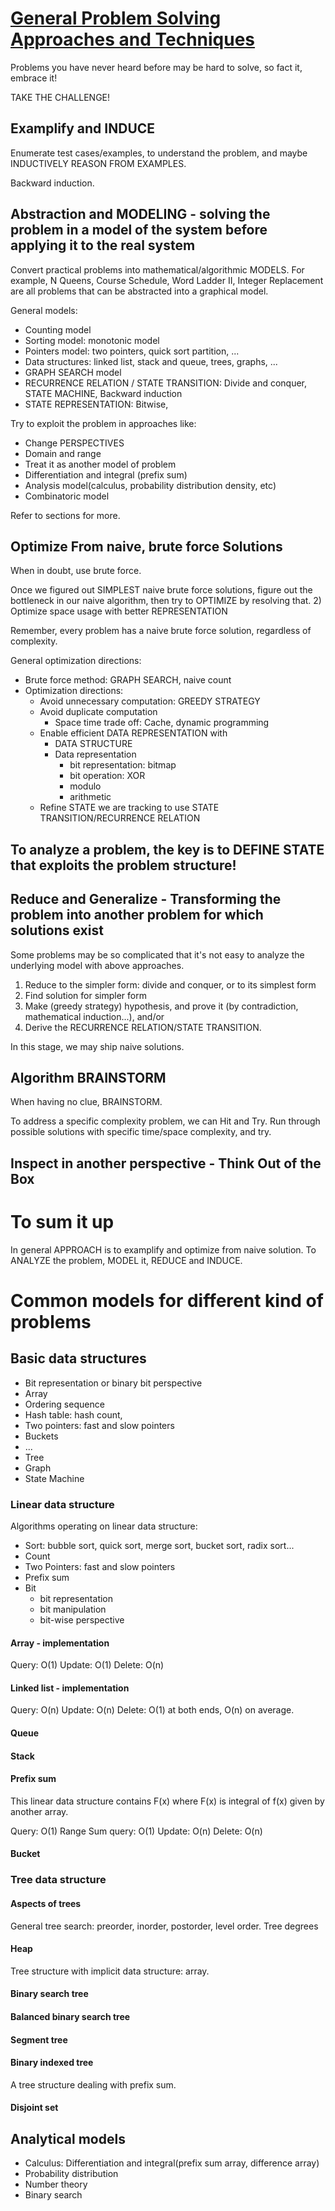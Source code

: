# [General Problem Solving Approaches and Techniques](https://en.wikipedia.org/wiki/Problem_solving)
Problems you have never heard before may be hard to solve, so fact it, embrace it!

TAKE THE CHALLENGE!

## Examplify and INDUCE
Enumerate test cases/examples, to understand the problem, and maybe INDUCTIVELY REASON FROM EXAMPLES.

Backward induction.

## Abstraction and MODELING - solving the problem in a model of the system before applying it to the real system
Convert practical problems into mathematical/algorithmic MODELS.
For example, N Queens, Course Schedule, Word Ladder II, Integer Replacement are all problems that can be
abstracted into a graphical model.

General models:
- Counting model
- Sorting model: monotonic model
- Pointers model: two pointers, quick sort partition, ...
- Data structures: linked list, stack and queue, trees, graphs, ...
- GRAPH SEARCH model
- RECURRENCE RELATION / STATE TRANSITION: Divide and conquer, STATE MACHINE, Backward induction
- STATE REPRESENTATION: Bitwise, 

Try to exploit the problem in approaches like:
- Change PERSPECTIVES 
- Domain and range 
- Treat it as another model of problem
- Differentiation and integral (prefix sum)
- Analysis model(calculus, probability distribution density, etc)
- Combinatoric model

Refer to sections for more.

## Optimize From naive, brute force Solutions
When in doubt, use brute force.

Once we figured out SIMPLEST naive brute force solutions, figure out the bottleneck in our naive
algorithm, then try to OPTIMIZE by resolving that.
2) Optimize space usage with better REPRESENTATION

Remember, every problem has a naive brute force solution, regardless of complexity.

General optimization directions:
- Brute force method: GRAPH SEARCH, naive count
- Optimization directions:
    - Avoid unnecessary computation: GREEDY STRATEGY
    - Avoid duplicate computation
        - Space time trade off: Cache, dynamic programming
    - Enable efficient DATA REPRESENTATION with 
        - DATA STRUCTURE
        - Data representation
            - bit representation: bitmap
            - bit operation: XOR
            - modulo
            - arithmetic 
    - Refine STATE we are tracking to use STATE TRANSITION/RECURRENCE RELATION

## To analyze a problem, the key is to DEFINE STATE that exploits the problem structure!

## Reduce and Generalize - Transforming the problem into another problem for which solutions exist
Some problems may be so complicated that it's not easy to analyze the underlying
model with above approaches.
1. Reduce to the simpler form: divide and conquer, or to its simplest form
2. Find solution for simpler form
3. Make (greedy strategy) hypothesis, and prove it (by contradiction, mathematical induction...), and/or
4. Derive the RECURRENCE RELATION/STATE TRANSITION.

In this stage, we may ship naive solutions.

## Algorithm BRAINSTORM
When having no clue, BRAINSTORM.

To address a specific complexity problem, we can Hit and Try. Run through possible
solutions with specific time/space complexity, and try.

## Inspect in another perspective - Think Out of the Box

# To sum it up
In general APPROACH is to examplify and optimize from naive solution. 
To ANALYZE the problem, MODEL it, REDUCE and INDUCE.

# Common models for different kind of problems

## Basic data structures
- Bit representation or binary bit perspective
- Array
- Ordering sequence
- Hash table: hash count, 
- Two pointers: fast and slow pointers
- Buckets
- ...
- Tree
- Graph
- State Machine

### Linear data structure

Algorithms operating on linear data structure:
- Sort: bubble sort, quick sort, merge sort, bucket sort, radix sort...
- Count
- Two Pointers: fast and slow pointers
- Prefix sum
- Bit
    - bit representation
    - bit manipulation
    - bit-wise perspective

#### Array - implementation
Query: O(1)
Update: O(1)
Delete: O(n)

#### Linked list - implementation
Query: O(n)
Update: O(n)
Delete: O(1) at both ends, O(n) on average.

#### Queue 

#### Stack

#### Prefix sum 
This linear data structure contains F(x) where F(x) is integral of f(x) given by another array.

Query: O(1)
Range Sum query: O(1)
Update: O(n)
Delete: O(n)

#### Bucket

### Tree data structure

#### Aspects of trees
General tree search: preorder, inorder, postorder, level order.
Tree degrees

#### Heap
Tree structure with implicit data structure: array.

#### Binary search tree

#### Balanced binary search tree

#### Segment tree

#### Binary indexed tree
A tree structure dealing with prefix sum.

#### Disjoint set


## Analytical models
- Calculus: Differentiation and integral(prefix sum array, difference array)
- Probability distribution
- Number theory
- Binary search

